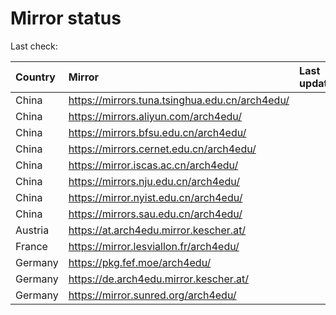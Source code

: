 <script src="./time.js"></script>
# Mirror status
Last check: <script type="text/javascript">localize(1738146149.2841485);</script>

|Country|Mirror|Last update|
|:------|:-----|:----------|
|China|https://mirrors.tuna.tsinghua.edu.cn/arch4edu/|<script type="text/javascript">localize(1738089531);</script>|
|China|https://mirrors.aliyun.com/arch4edu/|<script type="text/javascript">localize(1738089531);</script>|
|China|https://mirrors.bfsu.edu.cn/arch4edu/|<script type="text/javascript">localize(1738089531);</script>|
|China|https://mirrors.cernet.edu.cn/arch4edu/|<script type="text/javascript">localize(1738089531);</script>|
|China|https://mirror.iscas.ac.cn/arch4edu/|<script type="text/javascript">localize(1738089531);</script>|
|China|https://mirrors.nju.edu.cn/arch4edu/|<script type="text/javascript">localize(1738046348);</script>|
|China|https://mirror.nyist.edu.cn/arch4edu/|<script type="text/javascript">localize(1738089531);</script>|
|China|https://mirrors.sau.edu.cn/arch4edu/|<script type="text/javascript">localize(1731653531);</script>|
|Austria|https://at.arch4edu.mirror.kescher.at/|<script type="text/javascript">localize(1738089531);</script>|
|France|https://mirror.lesviallon.fr/arch4edu/|<script type="text/javascript">localize(1738089531);</script>|
|Germany|https://pkg.fef.moe/arch4edu/|<script type="text/javascript">localize(1738089531);</script>|
|Germany|https://de.arch4edu.mirror.kescher.at/|<script type="text/javascript">localize(1738089531);</script>|
|Germany|https://mirror.sunred.org/arch4edu/|<script type="text/javascript">localize(1738089531);</script>|

<script src="./tablefilter/tablefilter.js"></script>
<script src="./table.js"></script>
